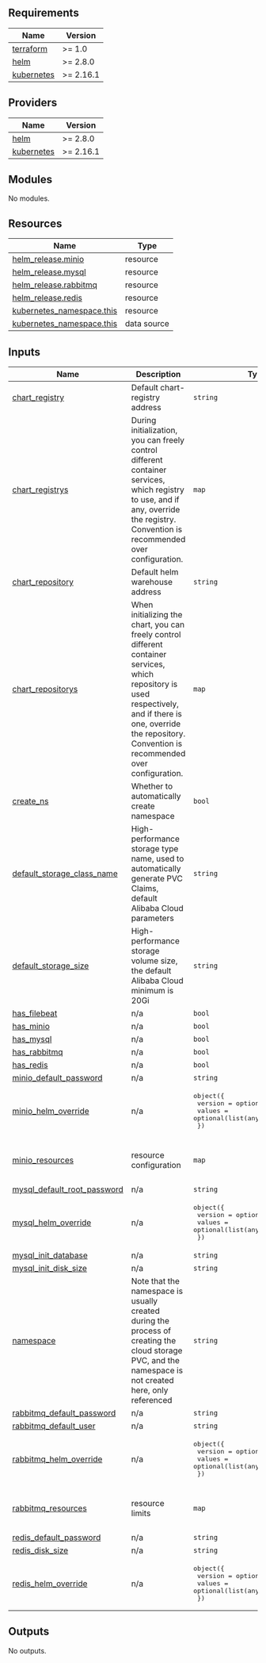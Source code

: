 
<!-- BEGIN_TF_DOCS -->
## Requirements

| Name | Version |
|------|---------|
| <a name="requirement_terraform"></a> [terraform](#requirement\_terraform) | >= 1.0 |
| <a name="requirement_helm"></a> [helm](#requirement\_helm) | >= 2.8.0 |
| <a name="requirement_kubernetes"></a> [kubernetes](#requirement\_kubernetes) | >= 2.16.1 |

## Providers

| Name | Version |
|------|---------|
| <a name="provider_helm"></a> [helm](#provider\_helm) | >= 2.8.0 |
| <a name="provider_kubernetes"></a> [kubernetes](#provider\_kubernetes) | >= 2.16.1 |

## Modules

No modules.

## Resources

| Name | Type |
|------|------|
| [helm_release.minio](https://registry.terraform.io/providers/hashicorp/helm/latest/docs/resources/release) | resource |
| [helm_release.mysql](https://registry.terraform.io/providers/hashicorp/helm/latest/docs/resources/release) | resource |
| [helm_release.rabbitmq](https://registry.terraform.io/providers/hashicorp/helm/latest/docs/resources/release) | resource |
| [helm_release.redis](https://registry.terraform.io/providers/hashicorp/helm/latest/docs/resources/release) | resource |
| [kubernetes_namespace.this](https://registry.terraform.io/providers/hashicorp/kubernetes/latest/docs/resources/namespace) | resource |
| [kubernetes_namespace.this](https://registry.terraform.io/providers/hashicorp/kubernetes/latest/docs/data-sources/namespace) | data source |

## Inputs

| Name | Description | Type | Default | Required |
|------|-------------|------|---------|:--------:|
| <a name="input_chart_registry"></a> [chart\_registry](#input\_chart\_registry) | Default chart-registry address | `string` | `"docker.io"` | no |
| <a name="input_chart_registrys"></a> [chart\_registrys](#input\_chart\_registrys) | During initialization, you can freely control different container services, which registry to use, and if any, override the registry. Convention is recommended over configuration. | `map` | `{}` | no |
| <a name="input_chart_repository"></a> [chart\_repository](#input\_chart\_repository) | Default helm warehouse address | `string` | `"https://charts.bitnami.com/bitnami"` | no |
| <a name="input_chart_repositorys"></a> [chart\_repositorys](#input\_chart\_repositorys) | When initializing the chart, you can freely control different container services, which repository is used respectively, and if there is one, override the repository. Convention is recommended over configuration. | `map` | `{}` | no |
| <a name="input_create_ns"></a> [create\_ns](#input\_create\_ns) | Whether to automatically create namespace | `bool` | `true` | no |
| <a name="input_default_storage_class_name"></a> [default\_storage\_class\_name](#input\_default\_storage\_class\_name) | High-performance storage type name, used to automatically generate PVC Claims, default Alibaba Cloud parameters | `string` | `"alicloud-disk-efficiency"` | no |
| <a name="input_default_storage_size"></a> [default\_storage\_size](#input\_default\_storage\_size) | High-performance storage volume size, the default Alibaba Cloud minimum is 20Gi | `string` | `"20Gi"` | no |
| <a name="input_has_filebeat"></a> [has\_filebeat](#input\_has\_filebeat) | n/a | `bool` | `false` | no |
| <a name="input_has_minio"></a> [has\_minio](#input\_has\_minio) | n/a | `bool` | `false` | no |
| <a name="input_has_mysql"></a> [has\_mysql](#input\_has\_mysql) | n/a | `bool` | `true` | no |
| <a name="input_has_rabbitmq"></a> [has\_rabbitmq](#input\_has\_rabbitmq) | n/a | `bool` | `false` | no |
| <a name="input_has_redis"></a> [has\_redis](#input\_has\_redis) | n/a | `bool` | `false` | no |
| <a name="input_minio_default_password"></a> [minio\_default\_password](#input\_minio\_default\_password) | n/a | `string` | `"73VyYWygp7VakhRC6hTf"` | no |
| <a name="input_minio_helm_override"></a> [minio\_helm\_override](#input\_minio\_helm\_override) | n/a | <pre>object({<br>    version = optional(string, null)<br>    values  = optional(list(any), [])<br>  })</pre> | `{}` | no |
| <a name="input_minio_resources"></a> [minio\_resources](#input\_minio\_resources) | resource configuration | `map` | <pre>{<br>  "limits": {},<br>  "requests": {}<br>}</pre> | no |
| <a name="input_mysql_default_root_password"></a> [mysql\_default\_root\_password](#input\_mysql\_default\_root\_password) | n/a | `string` | `"6sg8vgDFcwWXP386EiZB"` | no |
| <a name="input_mysql_helm_override"></a> [mysql\_helm\_override](#input\_mysql\_helm\_override) | n/a | <pre>object({<br>    version = optional(string, null)<br>    values  = optional(list(any), [])<br>  })</pre> | `{}` | no |
| <a name="input_mysql_init_database"></a> [mysql\_init\_database](#input\_mysql\_init\_database) | n/a | `string` | `"apitable"` | no |
| <a name="input_mysql_init_disk_size"></a> [mysql\_init\_disk\_size](#input\_mysql\_init\_disk\_size) | n/a | `string` | `"20Gi"` | no |
| <a name="input_namespace"></a> [namespace](#input\_namespace) | Note that the namespace is usually created during the process of creating the cloud storage PVC, and the namespace is not created here, only referenced | `string` | `"apitable-datacenter"` | no |
| <a name="input_rabbitmq_default_password"></a> [rabbitmq\_default\_password](#input\_rabbitmq\_default\_password) | n/a | `string` | `"7r4HVvsrwP4kQjAgj8Jj"` | no |
| <a name="input_rabbitmq_default_user"></a> [rabbitmq\_default\_user](#input\_rabbitmq\_default\_user) | n/a | `string` | `"user"` | no |
| <a name="input_rabbitmq_helm_override"></a> [rabbitmq\_helm\_override](#input\_rabbitmq\_helm\_override) | n/a | <pre>object({<br>    version = optional(string, null)<br>    values  = optional(list(any), [])<br>  })</pre> | `{}` | no |
| <a name="input_rabbitmq_resources"></a> [rabbitmq\_resources](#input\_rabbitmq\_resources) | resource limits | `map` | <pre>{<br>  "limits": {},<br>  "requests": {}<br>}</pre> | no |
| <a name="input_redis_default_password"></a> [redis\_default\_password](#input\_redis\_default\_password) | n/a | `string` | `"UHWCWiuUMVyupqmW4cXV"` | no |
| <a name="input_redis_disk_size"></a> [redis\_disk\_size](#input\_redis\_disk\_size) | n/a | `string` | `"20Gi"` | no |
| <a name="input_redis_helm_override"></a> [redis\_helm\_override](#input\_redis\_helm\_override) | n/a | <pre>object({<br>    version = optional(string, null)<br>    values  = optional(list(any), [])<br>  })</pre> | `{}` | no |

## Outputs

No outputs.
<!-- END_TF_DOCS -->